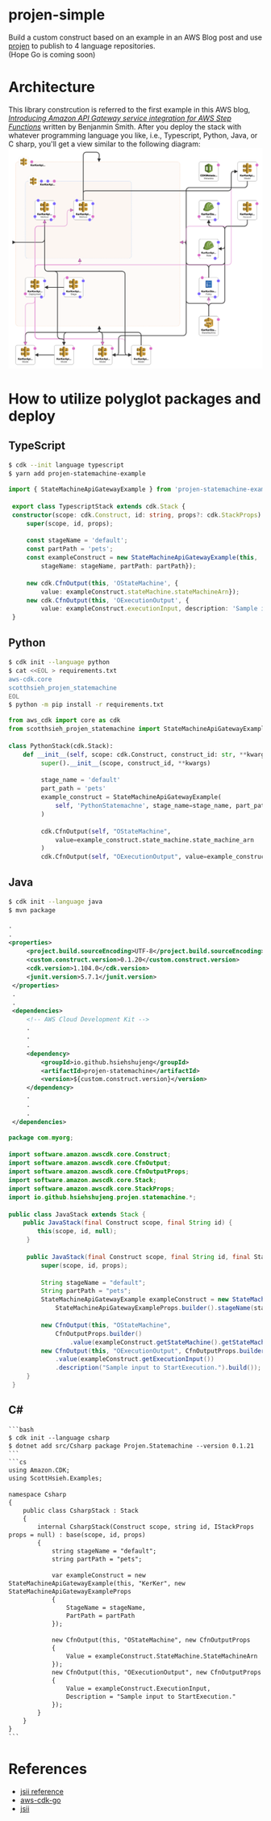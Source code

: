 # projen-simple  
Build a custom construct based on an example in an AWS Blog post and use [projen](https://github.com/projen/projen) to publish to 4 language repositories.   
(Hope Go is coming soon)  

# Architecture  
This library constrcution is referred to the first example in this AWS blog, [*Introducing Amazon API Gateway service integration for AWS Step Functions*](https://aws.amazon.com/tw/blogs/compute/introducing-amazon-api-gateway-service-integration-for-aws-step-functions/) written by Benjanmin Smith. After you deploy the stack with whatever programming language you like, i.e., Typescript, Python, Java, or C sharp, you'll get a view similar to the following diagram:  
![image](images/designer_view.png)  

# How to utilize polyglot packages and deploy     
## TypeScript
   ```bash
   $ cdk --init language typescript
   $ yarn add projen-statemachine-example
   ``` 
   ```typescript
   import { StateMachineApiGatewayExample } from 'projen-statemachine-example';

    export class TypescriptStack extends cdk.Stack {
    constructor(scope: cdk.Construct, id: string, props?: cdk.StackProps) {
        super(scope, id, props);

        const stageName = 'default';
        const partPath = 'pets';
        const exampleConstruct = new StateMachineApiGatewayExample(this, 'KerKer', {
            stageName: stageName, partPath: partPath});

        new cdk.CfnOutput(this, 'OStateMachine', {
            value: exampleConstruct.stateMachine.stateMachineArn});
        new cdk.CfnOutput(this, 'OExecutionOutput', {
            value: exampleConstruct.executionInput, description: 'Sample input to StartExecution.'});
    }
   ```
## Python  
   ```bash
   $ cdk init --language python
   $ cat <<EOL > requirements.txt
aws-cdk.core
scotthsieh_projen_statemachine
EOL
   $ python -m pip install -r requirements.txt
   ```
   ```python
   from aws_cdk import core as cdk
   from scotthsieh_projen_statemachine import StateMachineApiGatewayExample

   class PythonStack(cdk.Stack):
       def __init__(self, scope: cdk.Construct, construct_id: str, **kwargs) -> None:
            super().__init__(scope, construct_id, **kwargs)
            
            stage_name = 'default'
            part_path = 'pets'
            example_construct = StateMachineApiGatewayExample(
                self, 'PythonStatemachne', stage_name=stage_name, part_path=part_path,
            )

            cdk.CfnOutput(self, "OStateMachine",
                value=example_construct.state_machine.state_machine_arn
            )
            cdk.CfnOutput(self, "OExecutionOutput", value=example_construct.execution_input, description="Sample input to StartExecution.")
   ```
## Java  
   ```bash
   $ cdk init --language java
   $ mvn package
   ```
   ```xml
   .
   .
   <properties>
        <project.build.sourceEncoding>UTF-8</project.build.sourceEncoding>
        <custom.construct.version>0.1.20</custom.construct.version>
        <cdk.version>1.104.0</cdk.version>
        <junit.version>5.7.1</junit.version>
    </properties>
    .
    .
    <dependencies>
        <!-- AWS Cloud Development Kit -->
        .
        .
        .
        <dependency>
            <groupId>io.github.hsiehshujeng</groupId>
            <artifactId>projen-statemachine</artifactId>
            <version>${custom.construct.version}</version>
        </dependency>
        .
        .
        .
    </dependencies>
   ```
   ```java
   package com.myorg;

   import software.amazon.awscdk.core.Construct;
   import software.amazon.awscdk.core.CfnOutput;
   import software.amazon.awscdk.core.CfnOutputProps;
   import software.amazon.awscdk.core.Stack;
   import software.amazon.awscdk.core.StackProps;
   import io.github.hsiehshujeng.projen.statemachine.*;
   
   public class JavaStack extends Stack {
       public JavaStack(final Construct scope, final String id) {
           this(scope, id, null);
        }

        public JavaStack(final Construct scope, final String id, final StackProps props) {
            super(scope, id, props);
            
            String stageName = "default";
            String partPath = "pets";
            StateMachineApiGatewayExample exampleConstruct = new StateMachineApiGatewayExample(this, "KerKer",
                StateMachineApiGatewayExampleProps.builder().stageName(stageName).partPath(partPath).build());

            new CfnOutput(this, "OStateMachine",
                CfnOutputProps.builder()
                    .value(exampleConstruct.getStateMachine().getStateMachineArn()).build());
            new CfnOutput(this, "OExecutionOutput", CfnOutputProps.builder()
                .value(exampleConstruct.getExecutionInput())
                .description("Sample input to StartExecution.").build());
        }
    }
   ```
## C#
    ```bash
    $ cdk init --language csharp
    $ dotnet add src/Csharp package Projen.Statemachine --version 0.1.21
    ```
    ```cs
    using Amazon.CDK;
    using ScottHsieh.Examples;

    namespace Csharp
    {
        public class CsharpStack : Stack
        {
            internal CsharpStack(Construct scope, string id, IStackProps props = null) : base(scope, id, props)
            {
                string stageName = "default";
                string partPath = "pets";

                var exampleConstruct = new StateMachineApiGatewayExample(this, "KerKer", new StateMachineApiGatewayExampleProps
                {
                    StageName = stageName,
                    PartPath = partPath
                });

                new CfnOutput(this, "OStateMachine", new CfnOutputProps
                {
                    Value = exampleConstruct.StateMachine.StateMachineArn
                });
                new CfnOutput(this, "OExecutionOutput", new CfnOutputProps
                {
                    Value = exampleConstruct.ExecutionInput,
                    Description = "Sample input to StartExecution."
                });
            }
        }
    }
    ```

# References  
* [jsii reference](https://github.com/cdklabs/jsii-release)  
* [aws-cdk-go](https://github.com/aws/aws-cdk-go)  
* [jsii](https://github.com/aws/jsii)  